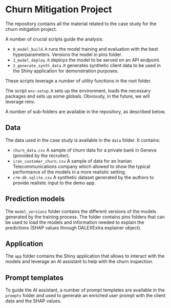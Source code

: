 # Churn Mitigation Project

The repository contains all the material related to the case study for the churn mitigation project.

A number of crucial scripts guide the analysis:

* `0_model_build.R` runs the model training and evaluation with the best hyperparameters. Versions the model in pins folder.
* `1_model_deploy.R` deploys the model to be served on an API endpoint.
* `2_generate_synth_data.R` generates synthetic client data to be used in the Shiny application for demonstration purposes.

These scripts leverage a number of utility functions in the root folder.

The script `env-setup.R` sets up the environment, loads the necessary packages and sets up some globals. Obviously, in the future, we will leverage renv.

A number of sub-folders are available in the repository, as described below.

## Data

The data used in the case study is available in the `data` folder. It contains:

* `churn_data.csv` A sample of churn data for a private bank in Geneva (provided by the recruiter). 
* `iran_customer_churn.csv` A sample of data for an Iranian Telecommunications company which allowed to show the typical performance of the models in a more realistic setting.
* `crm-db.sqlite.csv` A synthetic dataset generated by the authors to provide realistic input to the demo app.

## Prediction models

The `model_versions` folder contains the different versions of the models generated by the training process. The folder contains pins folders that can be used to load the models and information needed to explain the predictions (SHAP values through DALEXExtra explainer object).

## Application

The `app` folder contains the Shiny application that allows to interact with the models and leverage an AI assistant to help with the churn inspection.

## Prompt templates

To guide the AI assistant, a number of prompt templates are available in the `prompts` folder and used to generate an enriched user prompt with the client data and the SHAP values.